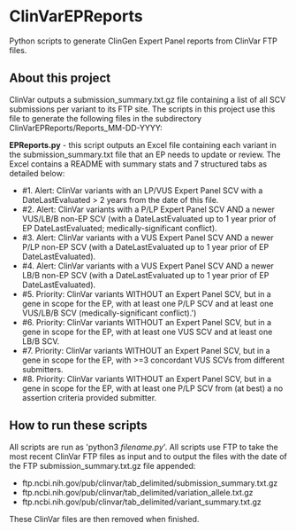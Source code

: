 # ClinVarEPReports
Python scripts to generate ClinGen Expert Panel reports from ClinVar FTP files.

## About this project
ClinVar outputs a submission_summary.txt.gz file containing a list of all SCV submissions per variant to its FTP site.
The scripts in this project use this file to generate the following files in the subdirectory ClinVarEPReports/Reports_MM-DD-YYYY:

**EPReports.py** - this script outputs an Excel file containing each variant in the submission_summary.txt file that an EP needs to update or review. The Excel contains a README with summary stats and 7 structured tabs as detailed below:
  * \#1. Alert: ClinVar variants with an LP/VUS Expert Panel SCV with a DateLastEvaluated > 2 years from the date of this file.
  * \#2. Alert: ClinVar variants with a P/LP Expert Panel SCV AND a newer VUS/LB/B non-EP SCV (with a DateLastEvaluated up to 1 year prior of EP DateLastEvaluated; medically-significant conflict).
  * \#3. Alert: ClinVar variants with a VUS Expert Panel SCV AND a newer P/LP non-EP SCV (with a DateLastEvaluated up to 1 year prior of EP DateLastEvaluated).
  * \#4. Alert: ClinVar variants with a VUS Expert Panel SCV AND a newer LB/B non-EP SCV (with a DateLastEvaluated up to 1 year prior of EP DateLastEvaluated).
  * \#5. Priority: ClinVar variants WITHOUT an Expert Panel SCV, but in a gene in scope for the EP, with at least one P/LP SCV and at least one VUS/LB/B SCV (medically-significant conflict).')
  * \#6. Priority: ClinVar variants WITHOUT an Expert Panel SCV, but in a gene in scope for the EP, with at least one VUS SCV and at least one LB/B SCV.
  * \#7. Priority: ClinVar variants WITHOUT an Expert Panel SCV, but in a gene in scope for the EP, with >=3 concordant VUS SCVs from different submitters.
  * \#8. Priority: ClinVar variants WITHOUT an Expert Panel SCV, but in a gene in scope for the EP, with at least one P/LP SCV from (at best) a no assertion criteria provided submitter.

## How to run these scripts
All scripts are run as 'python3 *filename.py*'.
All scripts use FTP to take the most recent ClinVar FTP files as input and to output the files with the date of the FTP submission_summary.txt.gz file appended:

  * ftp.ncbi.nih.gov/pub/clinvar/tab_delimited/submission_summary.txt.gz
  * ftp.ncbi.nih.gov/pub/clinvar/tab_delimited/variation_allele.txt.gz
  * ftp.ncbi.nih.gov/pub/clinvar/tab_delimited/variant_summary.txt.gz

These ClinVar files are then removed when finished.
